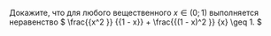 Докажите, что для любого вещественного $x \in (0;1)$ выполняется неравенство
$
\frac{{x^2 }}
{{1 - x}} + \frac{{(1 - x)^2 }}
{x} \geq 1.
$